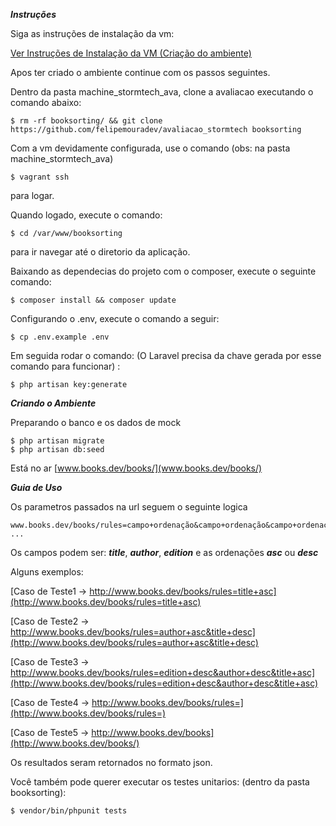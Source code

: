 ***Instruções***


Siga as instruções de instalação da vm:

[Ver Instruções de Instalação da VM (Criação do ambiente)](https://github.com/felipemouradev/machine_stormtech_ava/blob/master/readme.md)

Apos ter criado o ambiente continue com os passos seguintes.

Dentro da pasta machine_stormtech_ava, clone a avaliacao executando o comando abaixo:
```
$ rm -rf booksorting/ && git clone https://github.com/felipemouradev/avaliacao_stormtech booksorting

```

Com a vm devidamente configurada, use o comando (obs: na pasta machine_stormtech_ava)
```
$ vagrant ssh
```
para logar.


Quando logado, execute o comando: 
```
$ cd /var/www/booksorting
```
para ir navegar até o diretorio da aplicação.


Baixando as dependecias do projeto com o composer, execute o seguinte comando: 
```
$ composer install && composer update
```

Configurando o .env, execute o comando a seguir:

```
$ cp .env.example .env

```
 
 Em seguida rodar o comando: (O Laravel precisa da chave gerada por esse comando para funcionar) :
 
 ```
 $ php artisan key:generate
 ```

***Criando o Ambiente***

Preparando o banco e os dados de mock

```
$ php artisan migrate 
$ php artisan db:seed
```
Está no ar [www.books.dev/books/](www.books.dev/books/)

***Guia de Uso***

Os parametros passados na url seguem o seguinte logica
```
www.books.dev/books/rules=campo+ordenação&campo+ordenação&campo+ordenação ...
```

Os campos podem ser: ***title***, ***author***, ***edition*** e as ordenações ***asc*** ou ***desc***

Alguns exemplos:

[Caso de Teste1 -> http://www.books.dev/books/rules=title+asc](http://www.books.dev/books/rules=title+asc)

[Caso de Teste2 -> http://www.books.dev/books/rules=author+asc&title+desc](http://www.books.dev/books/rules=author+asc&title+desc)

[Caso de Teste3 -> http://www.books.dev/books/rules=edition+desc&author+desc&title+asc](http://www.books.dev/books/rules=edition+desc&author+desc&title+asc)

[Caso de Teste4 -> http://www.books.dev/books/rules=](http://www.books.dev/books/rules=)

[Caso de Teste5 -> http://www.books.dev/books](http://www.books.dev/books/)
    
Os resultados seram retornados no formato json.

Você também pode querer executar os testes unitarios: (dentro da pasta booksorting):

```
$ vendor/bin/phpunit tests
```
